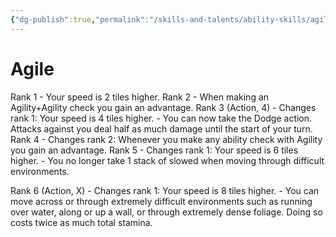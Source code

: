 ```yaml
---
{"dg-publish":true,"permalink":"/skills-and-talents/ability-skills/agile/"}
---
```


# Agile
Rank 1
	- Your speed is 2 tiles higher.
Rank 2
	- When making an Agility+Agility check you gain an advantage.
Rank 3 (Action, 4)
	- Changes rank 1: Your speed is 4 tiles higher.
	- You can now take the Dodge action. Attacks against you deal half as much damage until the start of your turn.
Rank 4
	- Changes rank 2: Whenever you make any ability check with Agility you gain an advantage.
Rank 5
	- Changes rank 1: Your speed is 6 tiles higher.
	- You no longer take 1 stack of slowed when moving through difficult environments.

Rank 6 (Action, X)
	- Changes rank 1: Your speed is 8 tiles higher.
	- You can move across or through extremely difficult environments such as running over water, along or up a wall, or through extremely dense foliage. Doing so costs twice as much total stamina.